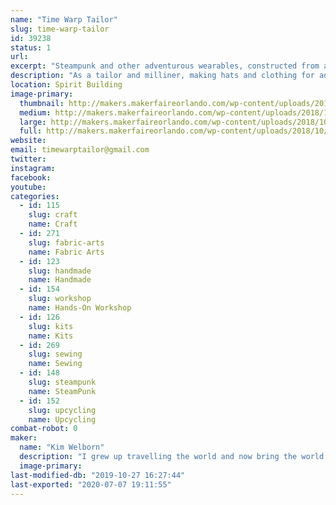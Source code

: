 ```yaml
---
name: "Time Warp Tailor"
slug: time-warp-tailor
id: 39238
status: 1
url: 
excerpt: "Steampunk and other adventurous wearables, constructed from a variety of reclaimed items mixed with new and vintage fabrics. My exhibit will also allow people to construct a plumed mini-top hat from their choice of a variety of fabrics, pre-cut to allow for completion in about an hour. "
description: "As a tailor and milliner, making hats and clothing for adventurous gentlemen and ladies I collect ....souvenirs....as I travel with my friend Mr. Verne, which I incorporate into my work. My last ensemble included an 18th century skirt, a Victorian corset, a leather coat from 1970, and something called a \"power suit\" from 1990, though I cannot imagine what power it may have wielded since it revealed nothing of the feminine wiles which I find so reliable. Look for 1940's aprons styled into modern skirts using 18th century design and construction methods; hats made from gelatin molds, and vintage jewelry-trimmed fabric totes. I am the costume designer for Opera Orlando's Steampunk \"Tales of Hoffman\" as well as dozens of productions from musical theatre to serious historic events.   I accept short term apprentices as introductory hat-makers."
location: Spirit Building
image-primary:
  thumbnail: http://makers.makerfaireorlando.com/wp-content/uploads/2018/10/mini-top-hats-150x150.jpg
  medium: http://makers.makerfaireorlando.com/wp-content/uploads/2018/10/mini-top-hats-300x225.jpg
  large: http://makers.makerfaireorlando.com/wp-content/uploads/2018/10/mini-top-hats-1024x768.jpg
  full: http://makers.makerfaireorlando.com/wp-content/uploads/2018/10/mini-top-hats.jpg
website: 
email: timewarptailor@gmail.com
twitter: 
instagram: 
facebook: 
youtube: 
categories:
  - id: 115
    slug: craft
    name: Craft
  - id: 271
    slug: fabric-arts
    name: Fabric Arts
  - id: 123
    slug: handmade
    name: Handmade
  - id: 154
    slug: workshop
    name: Hands-On Workshop
  - id: 126
    slug: kits
    name: Kits
  - id: 269
    slug: sewing
    name: Sewing
  - id: 148
    slug: steampunk
    name: SteamPunk
  - id: 152
    slug: upcycling
    name: Upcycling
combat-robot: 0
maker:
  name: "Kim Welborn"
  description: "I grew up travelling the world and now bring the world into my creations. I have costumed dozens of professional productions, from Opera Orlando's steampunk \"Tales of Hoffman\" to historic reenactments and Carnegie Hall concerts. As the TimeWarpTailor I travel with my friend, Mr. Verne, collecting....\"souvenir?\"...clothing pieces which I incorporate into my wardrobe; one recent ensemble combined an eighteenth century skirt, a 1970's leather trenchcoat, a Victorian corset and a 1990's 'power suit'."
  image-primary: 
last-modified-db: "2019-10-27 16:27:44"
last-exported: "2020-07-07 19:11:55"
---
```

